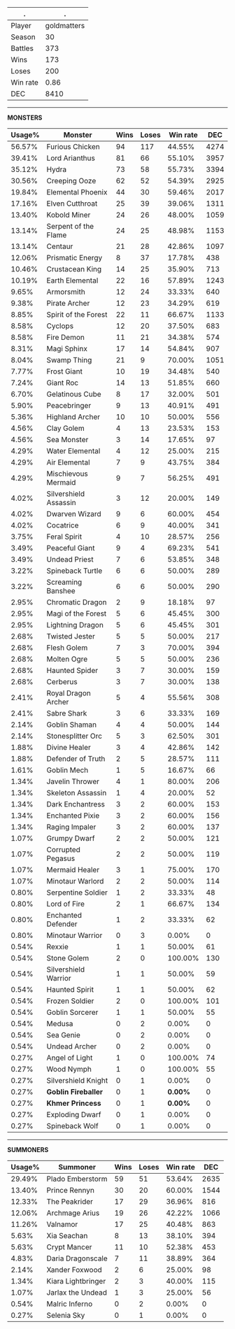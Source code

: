 .|.
|-|-
Player|goldmatters
Season|30
Battles|373
Wins|173
Loses|200
Win rate|0.86
DEC|8410

---
**MONSTERS**

Usage%|Monster|Wins|Loses|Win rate|DEC|
-|-|-|-|-|-|
56.57%|Furious Chicken|94|117|44.55%|4274|
39.41%|Lord Arianthus|81|66|55.10%|3957|
35.12%|Hydra|73|58|55.73%|3394|
30.56%|Creeping Ooze|62|52|54.39%|2925|
19.84%|Elemental Phoenix|44|30|59.46%|2017|
17.16%|Elven Cutthroat|25|39|39.06%|1311|
13.40%|Kobold Miner|24|26|48.00%|1059|
13.14%|Serpent of the Flame|24|25|48.98%|1153|
13.14%|Centaur|21|28|42.86%|1097|
12.06%|Prismatic Energy|8|37|17.78%|438|
10.46%|Crustacean King|14|25|35.90%|713|
10.19%|Earth Elemental|22|16|57.89%|1243|
9.65%|Armorsmith|12|24|33.33%|640|
9.38%|Pirate Archer|12|23|34.29%|619|
8.85%|Spirit of the Forest|22|11|66.67%|1133|
8.58%|Cyclops|12|20|37.50%|683|
8.58%|Fire Demon|11|21|34.38%|574|
8.31%|Magi Sphinx|17|14|54.84%|907|
8.04%|Swamp Thing|21|9|70.00%|1051|
7.77%|Frost Giant|10|19|34.48%|540|
7.24%|Giant Roc|14|13|51.85%|660|
6.70%|Gelatinous Cube|8|17|32.00%|501|
5.90%|Peacebringer|9|13|40.91%|491|
5.36%|Highland Archer|10|10|50.00%|556|
4.56%|Clay Golem|4|13|23.53%|153|
4.56%|Sea Monster|3|14|17.65%|97|
4.29%|Water Elemental|4|12|25.00%|215|
4.29%|Air Elemental|7|9|43.75%|384|
4.29%|Mischievous Mermaid|9|7|56.25%|491|
4.02%|Silvershield Assassin|3|12|20.00%|149|
4.02%|Dwarven Wizard|9|6|60.00%|454|
4.02%|Cocatrice|6|9|40.00%|341|
3.75%|Feral Spirit|4|10|28.57%|256|
3.49%|Peaceful Giant|9|4|69.23%|541|
3.49%|Undead Priest|7|6|53.85%|348|
3.22%|Spineback Turtle|6|6|50.00%|289|
3.22%|Screaming Banshee|6|6|50.00%|290|
2.95%|Chromatic Dragon|2|9|18.18%|97|
2.95%|Magi of the Forest|5|6|45.45%|300|
2.95%|Lightning Dragon|5|6|45.45%|301|
2.68%|Twisted Jester|5|5|50.00%|217|
2.68%|Flesh Golem|7|3|70.00%|394|
2.68%|Molten Ogre|5|5|50.00%|236|
2.68%|Haunted Spider|3|7|30.00%|159|
2.68%|Cerberus|3|7|30.00%|138|
2.41%|Royal Dragon Archer|5|4|55.56%|308|
2.41%|Sabre Shark|3|6|33.33%|169|
2.14%|Goblin Shaman|4|4|50.00%|144|
2.14%|Stonesplitter Orc|5|3|62.50%|301|
1.88%|Divine Healer|3|4|42.86%|142|
1.88%|Defender of Truth|2|5|28.57%|111|
1.61%|Goblin Mech|1|5|16.67%|66|
1.34%|Javelin Thrower|4|1|80.00%|206|
1.34%|Skeleton Assassin|1|4|20.00%|52|
1.34%|Dark Enchantress|3|2|60.00%|153|
1.34%|Enchanted Pixie|3|2|60.00%|156|
1.34%|Raging Impaler|3|2|60.00%|137|
1.07%|Grumpy Dwarf|2|2|50.00%|121|
1.07%|Corrupted Pegasus|2|2|50.00%|119|
1.07%|Mermaid Healer|3|1|75.00%|170|
1.07%|Minotaur Warlord|2|2|50.00%|114|
0.80%|Serpentine Soldier|1|2|33.33%|48|
0.80%|Lord of Fire|2|1|66.67%|134|
0.80%|Enchanted Defender|1|2|33.33%|62|
0.80%|Minotaur Warrior|0|3|0.00%|0|
0.54%|Rexxie|1|1|50.00%|61|
0.54%|Stone Golem|2|0|100.00%|130|
0.54%|Silvershield Warrior|1|1|50.00%|59|
0.54%|Haunted Spirit|1|1|50.00%|62|
0.54%|Frozen Soldier|2|0|100.00%|101|
0.54%|Goblin Sorcerer|1|1|50.00%|55|
0.54%|Medusa|0|2|0.00%|0|
0.54%|Sea Genie|0|2|0.00%|0|
0.54%|Undead Archer|0|2|0.00%|0|
0.27%|Angel of Light|1|0|100.00%|74|
0.27%|Wood Nymph|1|0|100.00%|55|
0.27%|Silvershield Knight|0|1|0.00%|0|
0.27%|**Goblin Fireballer**|0|1|**0.00%**|0|
0.27%|**Khmer Princess**|0|1|**0.00%**|0|
0.27%|Exploding Dwarf|0|1|0.00%|0|
0.27%|Spineback Wolf|0|1|0.00%|0|

---
**SUMMONERS**

Usage%|Summoner|Wins|Loses|Win rate|DEC|
-|-|-|-|-|-|
29.49%|Plado Emberstorm|59|51|53.64%|2635|
13.40%|Prince Rennyn|30|20|60.00%|1544|
12.33%|The Peakrider|17|29|36.96%|816|
12.06%|Archmage Arius|19|26|42.22%|1066|
11.26%|Valnamor|17|25|40.48%|863|
5.63%|Xia Seachan|8|13|38.10%|394|
5.63%|Crypt Mancer|11|10|52.38%|453|
4.83%|Daria Dragonscale|7|11|38.89%|364|
2.14%|Xander Foxwood|2|6|25.00%|98|
1.34%|Kiara Lightbringer|2|3|40.00%|115|
1.07%|Jarlax the Undead|1|3|25.00%|56|
0.54%|Malric Inferno|0|2|0.00%|0|
0.27%|Selenia Sky|0|1|0.00%|0|
